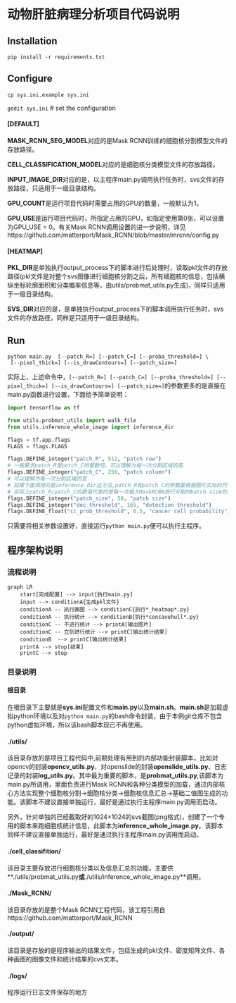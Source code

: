 # 动物肝脏病理分析项目代码说明


##  Installation

```pip install -r requirements.txt```

## Configure

```cp sys.ini.example sys.ini```

```gedit sys.ini```  # set the configuration

#### [DEFAULT]

**MASK_RCNN_SEG_MODEL**对应的是Mask RCNN训练的细胞核分割模型文件的存放路径。

**CELL_CLASSIFICATION_MODEL**对应的是细胞核分类模型文件的存放路径。

**INPUT_IMAGE_DIR**对应的是，以主程序main.py调用执行任务时，svs文件的存放路径，只适用于一级目录结构。

**GPU_COUNT**是运行项目代码时需要占用的GPU的数量，一般默认为1。

**GPU_USE**是运行项目代码时，所指定占用的GPU，如指定使用第0张，可以设置为GPU_USE = 0。有关Mask RCNN调用设置的进一步说明，详见https://github.com/matterport/Mask_RCNN/blob/master/mrcnn/config.py



#### [HEATMAP]

**PKL_DIR**是单独执行output_process下的脚本进行后处理时，读取pkl文件的存放路径(pkl文件是对整个svs图像进行细胞核分割之后，所有细胞核的信息，包括横纵坐标轮廓面积和分类概率信息等，由utils/probmat_utils.py生成)，同样只适用于一级目录结构。

**SVS_DIR**对应的是，是单独执行output_process下的脚本调用执行任务时，svs文件的存放路径，同样是只适用于一级目录结构。


## Run

```
python main.py  [--patch_R=] [--patch_C=] [--proba_threshold=] \
 [--pixel_thick=] [--is_drawContours=] [--patch_size=]
```
实际上，上述命令中，`[--patch_R=] [--patch_C=] [--proba_threshold=] [--pixel_thick=] [--is_drawContours=] [--patch_size=]`的参数更多的是直接在main.py函数进行设置，下面给予简单说明：
```python
import tensorflow as tf

from utils.probmat_utils import walk_file
from utils.inference_whole_image import inference_dir

flags = tf.app.flags
FLAGS = flags.FLAGS

flags.DEFINE_integer("patch_R", 512, "patch row")
# 一般要求patch_R是patch_C的整数倍，可以理解为每一次分割区域的高
flags.DEFINE_integer("patch_C", 256, "patch column")
# 可以理解为每一次分割区域的宽
# 如果下面调用的是inference_dir这方法,patch_R和patch_C的参数要根据图片实际的尺寸来设定
# 实际上patch_R/patch_C的数值代表的是每一次输入MaskRCNN进行分割的batch size的上限，以11G显存的GPU为例，一般同一次只够进行500×500大小以下、不超过2张的图片的分割任务。
flags.DEFINE_integer("patch_size", 50, "patch size")
flags.DEFINE_integer("dec_threshold", 165, "detection threshold")
flags.DEFINE_float("cc_prob_threshold", 0.5, "cancer cell probability")
```
只需要将相关参数设置好，直接运行`python main.py`便可以执行主程序。


## 程序架构说明

### 流程说明

```mermaid
graph LR
    start[完成配置] --> input[执行main.py]
    input --> conditionA{生成pkl文件}
    conditionA -- 执行画图 --> conditionC{执行*_heatmap*.py}
    conditionA -- 执行统计 --> conditionB{执行*concavehull*.py}
    conditionC -- 不进行统计 --> printA[输出图片]
    conditionC -- 立刻进行统计 --> printC[输出统计结果]
    conditionB  --> printC[输出统计结果]
    printA --> stop[结束]
    printC --> stop

```
### 目录说明

#### 根目录
在根目录下主要就是**sys.ini**配置文件和**main.py**以及**main.sh**。**main.sh**是加载虚拟python环境以及对`python main.py`的bash命令封装，由于本例git仓库不包含python虚拟环境，所以该bash脚本现已不再使用。

#### ./utils/
该目录存放的是项目工程代码中,前期处理有用到的内部功能封装脚本，比如对opencv的封装**opencv_utils.py**、对openslide的封装**openslide_utils.py**、日志记录的封装**log_utils.py**。其中最为重要的脚本，是**probmat_utils.py**,该脚本为main.py所调用，里面负责进行Mask RCNN和各种分类模型的加载，通过内部核心方法实现整个细胞核分割→细胞核分类→细胞核信息汇总→基础二值图生成的功能。该脚本不建议直接单独运行，最好是通过执行主程序main.py调用而启动。

另外，针对单独的已经截取好的1024×1024的svs截图(png格式)，创建了一个专用的脚本来跑细胞核统计信息，此脚本为**inference_whole_image.py**。该脚本同样不建议直接单独运行，最好是通过执行主程序main.py调用而启动。


#### ./cell_classifition/
该目录主要存放进行细胞核分类以及信息汇总的功能，主要供**./utils/probmat_utils.py**或**./utils/inference_whole_image.py**调用。


#### ./Mask_RCNN/
该目录存放的是整个Mask RCNN工程代码，该工程引用自https://github.com/matterport/Mask_RCNN


#### ./output/
该目录是存放的是程序输出的结果文件，包括生成的pkl文件、密度矩阵文件、各种画图的图像文件和统计结果的cvs文本。

#### ./logs/
程序运行日志文件保存的地方